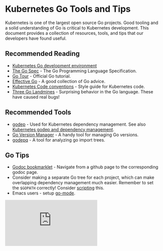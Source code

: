 # Kubernetes Go Tools and Tips

Kubernetes is one of the largest open source Go projects. Good tooling and a solid understanding of
Go is critical to Kubernetes development. This document provides a collection of resources, tools,
and tips that our developers have found useful.

## Recommended Reading

- [Kubernetes Go development environment](development.md#go-development-environment)
- [The Go Spec](https://golang.org/ref/spec) - The Go Programming Language
  Specification.
- [Go Tour](https://tour.golang.org/welcome/2) - Official Go tutorial.
- [Effective Go](https://golang.org/doc/effective_go.html) - A good collection of Go advice.
- [Kubernetes Code conventions](coding-conventions.md) - Style guide for Kubernetes code.
- [Three Go Landmines](https://gist.github.com/lavalamp/4bd23295a9f32706a48f) - Surprising behavior in the Go language. These have caused real bugs!

## Recommended Tools

- [godep](https://github.com/tools/godep) - Used for Kubernetes dependency management. See also [Kubernetes godep and dependency management](development.md#godep-and-dependency-management).
- [Go Version Manager](https://github.com/moovweb/gvm) - A handy tool for managing Go versions.
- [godepq](https://github.com/google/godepq) - A tool for analyzing go import trees.

## Go Tips

- [Godoc bookmarklet](https://gist.github.com/timstclair/c891fb8aeb24d663026371d91dcdb3fc) - Navigate from a github page to the corresponding godoc page.
- Consider making a separate Go tree for each project, which can make overlapping dependency management much easier. Remember to set the `$GOPATH` correctly! Consider [scripting](https://gist.github.com/timstclair/17ca792a20e0d83b06dddef7d77b1ea0) this.
- Emacs users - setup [go-mode](https://github.com/dominikh/go-mode.el).


<!-- BEGIN MUNGE: GENERATED_ANALYTICS -->
[![Analytics](https://kubernetes-site.appspot.com/UA-36037335-10/GitHub/docs/devel/go-code.md?pixel)]()
<!-- END MUNGE: GENERATED_ANALYTICS -->
